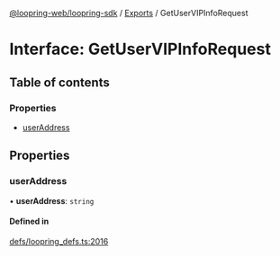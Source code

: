 [@loopring-web/loopring-sdk](../README.md) / [Exports](../modules.md) / GetUserVIPInfoRequest

# Interface: GetUserVIPInfoRequest

## Table of contents

### Properties

- [userAddress](GetUserVIPInfoRequest.md#useraddress)

## Properties

### userAddress

• **userAddress**: `string`

#### Defined in

[defs/loopring_defs.ts:2016](https://github.com/Loopring/loopring_sdk/blob/300ee65/src/defs/loopring_defs.ts#L2016)
